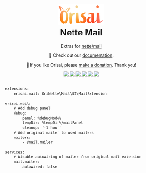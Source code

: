 <h1 align="center">
	<img src="https://github.com/orisai/.github/blob/main/images/repo_title.png?raw=true" alt="Orisai"/>
	<br/>
	Nette Mail
</h1>

<p align="center">
	Extras for <a href="https://github.com/nette/mail">nette/mail</a>
</p>

<p align="center">
	📄 Check out our <a href="docs/README.md">documentation</a>.
</p>

<p align="center">
	💸 If you like Orisai, please <a href="https://orisai.dev/sponsor">make a donation</a>. Thank you!
</p>

<p align="center">
	<a href="https://github.com/orisai/nette-mail/actions?query=workflow%3ACI">
		<img src="https://github.com/orisai/nette-mail/workflows/CI/badge.svg">
	</a>
	<a href="https://coveralls.io/r/orisai/nette-mail">
		<img src="https://badgen.net/coveralls/c/github/orisai/nette-mail/v1.x?cache=300">
	</a>
	<a href="https://dashboard.stryker-mutator.io/reports/github.com/orisai/nette-mail/v1.x">
		<img src="https://badge.stryker-mutator.io/github.com/orisai/nette-mail/v1.x">
	</a>
	<a href="https://packagist.org/packages/orisai/nette-mail">
		<img src="https://badgen.net/packagist/dt/orisai/nette-mail?cache=3600">
	</a>
	<a href="https://packagist.org/packages/orisai/nette-mail">
		<img src="https://badgen.net/packagist/v/orisai/nette-mail?cache=3600">
	</a>
	<a href="https://choosealicense.com/licenses/mpl-2.0/">
		<img src="https://badgen.net/badge/license/MPL-2.0/blue?cache=3600">
	</a>
<p>

##

```neon
extensions:
	orisai.mail: OriNette\Mail\DI\MailExtension

orisai.mail:
	# Add debug panel
	debug:
		panel: %debugMode%
		tempDir: %tempDir%/mailPanel
		cleanup: '-1 hour'
	# Add original mailer to used mailers
	mailers:
		- @mail.mailer

services:
	# Disable autowiring of mailer from original mail extension
	mail.mailer:
		autowired: false
```
